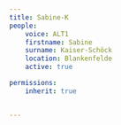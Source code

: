 ```yaml
---
title: Sabine-K
people:
    voice: ALT1
    firstname: Sabine
    surname: Kaiser-Schöck
    location: Blankenfelde
    active: true

permissions:
    inherit: true


---
```

